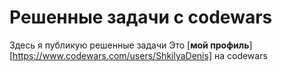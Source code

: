 # Решенные задачи с codewars

Здесь я публикую решенные задачи
Это [**мой профиль**] [https://www.codewars.com/users/ShkilyaDenis] на codewars